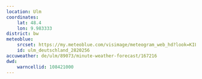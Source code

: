 ```yaml
---
location: Ulm
coordinates:
    lat: 48.4
    lon: 9.983333
district: bw
meteoblue:
    srcset: https://my.meteoblue.com/visimage/meteogram_web_hd?look=KILOMETER_PER_HOUR%2CCELSIUS%2CMILLIMETER&apikey=5838a18e295d&temperature=C&windspeed=kmh&precipitationamount=mm&winddirection=3char&city=Ulm&iso2=de&lat=48.398399&lon=9.991550&asl=480&tz=Europe%2FBerlin&lang=de&sig=cb1bcf3809377a5a84a52273bf8c0153
    id: ulm_deutschland_2820256
accuweather: de/ulm/89073/minute-weather-forecast/167216
dwd:
    warncellid: 108421000
---
```

